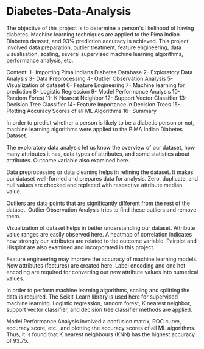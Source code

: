 # Diabetes-Data-Analysis

The objective of this project is to determine a person's likelihood of having diabetes. Machine learning techniques are applied to the Pima Indian Diabetes dataset, and 93% prediction accuracy is achieved. This project involved data preparation, outlier treatment, feature engineering, data visualisation, scaling, several supervised machine learning algorithms, performance analysis, etc.

Content:
1-  Importing Pima Indians Diabetes Database
2-  Exploratory Data Analysis
3-  Data Preprocessing
4-  Outlier Observation Analysis
5-  Visualization of dataset
6-  Feature Engineering
7-  Machine learning for prediction
8-  Logistic Regression
9-  Model Performance Analysis
10- Random Forest
11- K Nearest Neighbor
12- Support Vector Classifier
13- Decision Tree Classifier
14- Feature Importance in Decision Trees
15- Plotting Accuracy Scores of all ML Algorithms
16- Summary

In order to predict whether a person is likely to be a diabetic person or not, machine learning algorithms were applied to the PIMA Indian Diabetes Dataset.

The exploratory data analysis let us know the overview of our dataset, how many attributes it has, data types of attributes, and some statistics about attributes. Outcome variable also examined here.

Data preprocessing or data cleaning helps in refining the dataset. It makes our dataset well-formed and prepares data for analysis. Zero, duplicate, and null values are checked and replaced with respactive attribute median value.

Outliers are data points that are significantly different from the rest of the dataset. Outlier Observation Analysis tries to find these outliers and remove them.

Visualization of dataset helps in better understanding our dataset. Attribute value ranges are easily observed here. A heatmap of correlation indicates how strongly our attributes are related to the outcome variable. Pairplot and Histplot are also examined and incorporated in this project.

Feature engineering may improve the accuracy of machine learning models. New attributes (features) are created here. Label encoding and one hot encoding are required for converting our new attribute values into numerical values.

In order to perform machine learning algorithms, scaling and splitting the data is required. The Scikit-Learn library is used here for supervised machine learning. Logistic regression, random forest, K nearest neighbor, support vector classifier, and decision tree classifier methods are applied.

Model Performance Analysis involved a confusion matrix, ROC curve, accuracy score, etc., and plotting the accuracy scores of all ML algorithms. Thus, it is found that K nearest neighbours (KNN) has the highest accuracy of 93.75.
